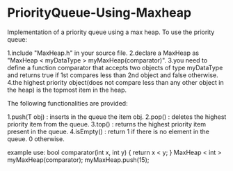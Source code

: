 # PriorityQueue-Using-Maxheap

Implementation of a priority queue using a max heap. To use the priority queue:

1.include "MaxHeap.h" in your source file. 2.declare a MaxHeap as "MaxHeap < myDataType > myMaxHeap(comparator)". 3.you need to define a function comparator that accepts two objects of type myDataType and returns true if 1st compares less than 2nd object and false otherwise. 4.the highest priority object(does not compare less than any other object in the heap) is the topmost item in the heap.

The following functionalities are provided:

1.push(T obj) : inserts in the queue the item obj. 2.pop() : deletes the highest priority item from the queue. 3.top() : returns the highest priority item present in the queue. 4.isEmpty() : return 1 if there is no element in the queue. 0 otherwise.

example use: bool comparator(int x, int y) { return x < y; } MaxHeap < int > myMaxHeap(comparator); myMaxHeap.push(15);
